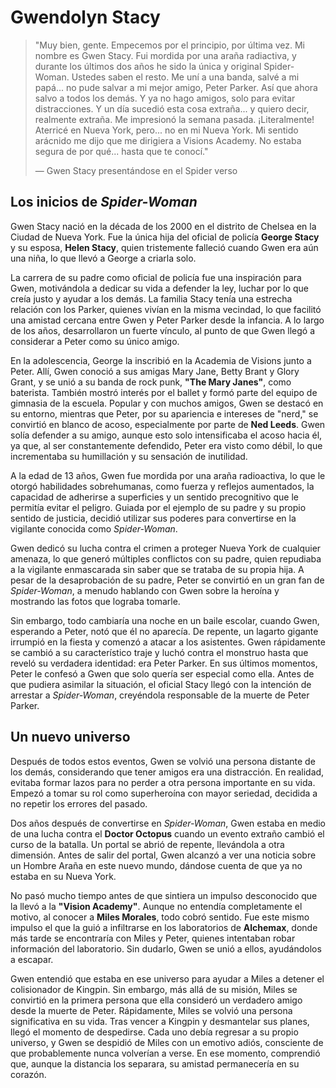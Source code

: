 # Gwendolyn Stacy

> "Muy bien, gente. Empecemos por el principio, por última vez. Mi nombre es Gwen Stacy. Fui mordida por una araña radiactiva, y durante los últimos dos años he sido la única y original Spider-Woman. Ustedes saben el resto. Me uní a una banda, salvé a mi papá... no pude salvar a mi mejor amigo, Peter Parker. Así que ahora salvo a todos los demás. Y ya no hago amigos, solo para evitar distracciones. Y un día sucedió esta cosa extraña... y quiero decir, realmente extraña. Me impresionó la semana pasada. ¡Literalmente! Aterricé en Nueva York, pero... no en mi Nueva York. Mi sentido arácnido me dijo que me dirigiera a Visions Academy. No estaba segura de por qué... hasta que te conocí."
>
> ― Gwen Stacy presentándose en el Spider verso

## Los inicios de *Spider-Woman*


Gwen Stacy nació en la década de los 2000 en el distrito de Chelsea en la Ciudad de Nueva York. Fue la única hija del oficial de policía **George Stacy** y su esposa, **Helen Stacy**, quien tristemente falleció cuando Gwen era aún una niña, lo que llevó a George a criarla solo.

La carrera de su padre como oficial de policía fue una inspiración para Gwen, motivándola a dedicar su vida a defender la ley, luchar por lo que creía justo y ayudar a los demás. La familia Stacy tenía una estrecha relación con los Parker, quienes vivían en la misma vecindad, lo que facilitó una amistad cercana entre Gwen y Peter Parker desde la infancia. A lo largo de los años, desarrollaron un fuerte vínculo, al punto de que Gwen llegó a considerar a Peter como su único amigo.

En la adolescencia, George la inscribió en la Academia de Visions junto a Peter. Allí, Gwen conoció a sus amigas Mary Jane, Betty Brant y Glory Grant, y se unió a su banda de rock punk, **"The Mary Janes"**, como baterista. También mostró interés por el ballet y formó parte del equipo de gimnasia de la escuela. Popular y con muchos amigos, Gwen se destacó en su entorno, mientras que Peter, por su apariencia e intereses de "nerd," se convirtió en blanco de acoso, especialmente por parte de **Ned Leeds**. Gwen solía defender a su amigo, aunque esto solo intensificaba el acoso hacia él, ya que, al ser constantemente defendido, Peter era visto como débil, lo que incrementaba su humillación y su sensación de inutilidad.

A la edad de 13 años, Gwen fue mordida por una araña radioactiva, lo que le otorgó habilidades sobrehumanas, como fuerza y reflejos aumentados, la capacidad de adherirse a superficies y un sentido precognitivo que le permitía evitar el peligro. Guiada por el ejemplo de su padre y su propio sentido de justicia, decidió utilizar sus poderes para convertirse en la vigilante conocida como *Spider-Woman*.

Gwen dedicó su lucha contra el crimen a proteger Nueva York de cualquier amenaza, lo que generó múltiples conflictos con su padre, quien repudiaba a la vigilante enmascarada sin saber que se trataba de su propia hija. A pesar de la desaprobación de su padre, Peter se convirtió en un gran fan de *Spider-Woman*, a menudo hablando con Gwen sobre la heroína y mostrando las fotos que lograba tomarle.

Sin embargo, todo cambiaría una noche en un baile escolar, cuando Gwen, esperando a Peter, notó que él no aparecía. De repente, un lagarto gigante irrumpió en la fiesta y comenzó a atacar a los asistentes. Gwen rápidamente se cambió a su característico traje y luchó contra el monstruo hasta que reveló su verdadera identidad: era Peter Parker. En sus últimos momentos, Peter le confesó a Gwen que solo quería ser especial como ella. Antes de que pudiera asimilar la situación, el oficial Stacy llegó con la intención de arrestar a *Spider-Woman*, creyéndola responsable de la muerte de Peter Parker.

## Un nuevo universo


Después de todos estos eventos, Gwen se volvió una persona distante de los demás, considerando que tener amigos era una distracción. En realidad, evitaba formar lazos para no perder a otra persona importante en su vida. Empezó a tomar su rol como superheroína con mayor seriedad, decidida a no repetir los errores del pasado.

Dos años después de convertirse en *Spider-Woman*, Gwen estaba en medio de una lucha contra el **Doctor Octopus** cuando un evento extraño cambió el curso de la batalla. Un portal se abrió de repente, llevándola a otra dimensión. Antes de salir del portal, Gwen alcanzó a ver una noticia sobre un Hombre Araña en este nuevo mundo, dándose cuenta de que ya no estaba en su Nueva York.

No pasó mucho tiempo antes de que sintiera un impulso desconocido que la llevó a la **"Vision Academy"**. Aunque no entendía completamente el motivo, al conocer a **Miles Morales**, todo cobró sentido. Fue este mismo impulso el que la guió a infiltrarse en los laboratorios de **Alchemax**, donde más tarde se encontraría con Miles y Peter, quienes intentaban robar información del laboratorio. Sin dudarlo, Gwen se unió a ellos, ayudándolos a escapar.

Gwen entendió que estaba en ese universo para ayudar a Miles a detener el colisionador de Kingpin. Sin embargo, más allá de su misión, Miles se convirtió en la primera persona que ella consideró un verdadero amigo desde la muerte de Peter. Rápidamente, Miles se volvió una persona significativa en su vida. Tras vencer a Kingpin y desmantelar sus planes, llegó el momento de despedirse. Cada uno debía regresar a su propio universo, y Gwen se despidió de Miles con un emotivo adiós, consciente de que probablemente nunca volverían a verse. En ese momento, comprendió que, aunque la distancia los separara, su amistad permanecería en su corazón.